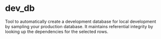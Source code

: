dev_db
======

Tool to automatically create a development database for local development by sampling your production database. It maintains referential integrity by looking up the dependencies for the selected rows.
